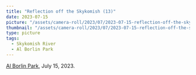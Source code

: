 ```yaml
---
title: "Reflection off the Skykomish (13)"
date: 2023-07-15
picture: "/assets/camera-roll/2023/07/2023-07-15-reflection-off-the-skykomish-13/20230716_035438592_iOS.jpg"
thumbnail: "/assets/camera-roll/2023/07/2023-07-15-reflection-off-the-skykomish-13/20230716_035438592_iOS-thumbnail.jpg"
type: picture
tags:
  - Skykomish River
  - Al Borlin Park
---
```

[Al Borlin Park](/al-borlin-park/), July 15, 2023.